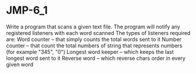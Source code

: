 # JMP-6_1

Write a program that scans a given text file.
The program will notify any registered listeners with each word scanned
The types of listeners required are:
         Word counter – that simply counts the total words sent to it
         Number counter – that count the total numbers of string that represents numbers (for example "345", "0")
         Longest word keeper – which keeps the last longest word sent to it
         Reverse word – which reverse chars order in every given word